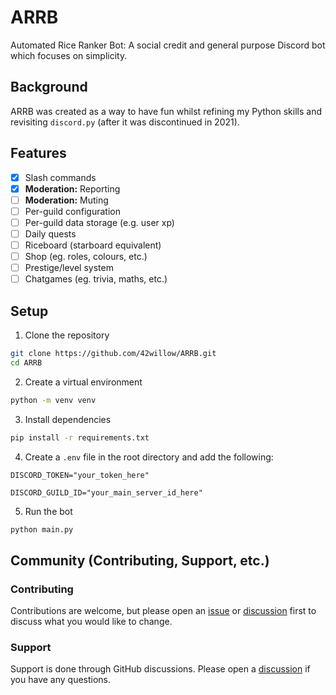 # ARRB

Automated Rice Ranker Bot: A social credit and general purpose Discord bot which focuses on simplicity.

## Background

ARRB was created as a way to have fun whilst refining my Python skills and revisiting `discord.py` (after it was discontinued in 2021).

## Features

- [x] Slash commands
- [x] **Moderation:** Reporting
- [ ] **Moderation:** Muting
- [ ] Per-guild configuration
- [ ] Per-guild data storage (e.g. user xp)
- [ ] Daily quests
- [ ] Riceboard (starboard equivalent)
- [ ] Shop (eg. roles, colours, etc.)
- [ ] Prestige/level system
- [ ] Chatgames (eg. trivia, maths, etc.)

## Setup

1. Clone the repository

```bash
git clone https://github.com/42willow/ARRB.git
cd ARRB
```

2. Create a virtual environment

```bash
python -m venv venv
```

3. Install dependencies

```bash
pip install -r requirements.txt
```

4. Create a `.env` file in the root directory and add the following:

```env
DISCORD_TOKEN="your_token_here"

DISCORD_GUILD_ID="your_main_server_id_here"
```

5. Run the bot

```bash
python main.py
```

## Community (Contributing, Support, etc.)

### Contributing

Contributions are welcome, but please open an [issue](https://github.com/42Willow/ARRB/issues) or [discussion](https://github.com/42Willow/ARRB/discussions) first to discuss what you would like to change.

### Support

Support is done through GitHub discussions. Please open a [discussion](https://github.com/42Willow/ARRB/discussions/categories/support) if you have any questions.
